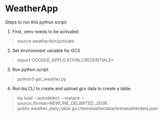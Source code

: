 # WeatherApp


Steps to run this python script:

1. First, venv needs to be activated

> source weather/bin/activate

2. Set environment variable for GCS 

> export GOOGLE_APPLICATION_CREDENTIALS=<file provided>

3. Run python script

> python3 get_weather.py 

4. Run bq CLI to create and upload gcs data to create a table

> bq load   --autodetect --replace  --source_format=NEWLINE_DELIMITED_JSON public.weather_daily_table gs://testweatherdata/testweatherdata.json 
